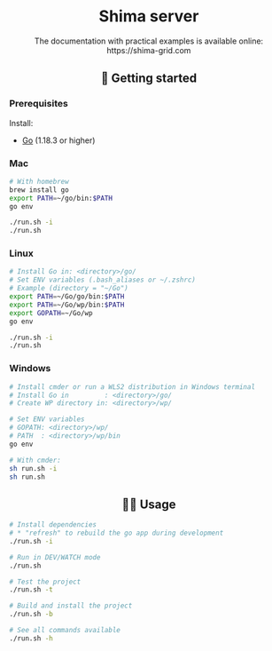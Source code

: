 <div align="center">
	<h1>Shima server</h1>
	<p>The documentation with practical examples is available online:<br /> https://shima-grid.com</p>
</div>


<h2 align="center">🚀 Getting started</h2>

### Prerequisites

Install:
* [Go](https://go.dev/dl/) (1.18.3 or higher) 

### Mac

```sh
# With homebrew
brew install go
export PATH=~/go/bin:$PATH
go env

./run.sh -i
./run.sh
```

### Linux

```sh
# Install Go in: <directory>/go/
# Set ENV variables (.bash_aliases or ~/.zshrc)
# Example (directory = "~/Go")
export PATH=~/Go/go/bin:$PATH
export PATH=~/Go/wp/bin:$PATH
export GOPATH=~/Go/wp
go env

./run.sh -i
./run.sh
```

### Windows

```sh
# Install cmder or run a WLS2 distribution in Windows terminal
# Install Go in         : <directory>/go/
# Create WP directory in: <directory>/wp/

# Set ENV variables
# GOPATH: <directory>/wp/
# PATH  : <directory>/wp/bin
go env

# With cmder:
sh run.sh -i
sh run.sh
```


<h2 align="center">👨‍💻 Usage</h2>

```sh
# Install dependencies
# * "refresh" to rebuild the go app during development
./run.sh -i

# Run in DEV/WATCH mode
./run.sh

# Test the project
./run.sh -t

# Build and install the project
./run.sh -b

# See all commands available
./run.sh -h
```
